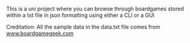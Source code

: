This is a uni project where you can browse through boardgames stored within a txt file in json formatting using either a CLI or a GUI

Creditation: All the sample data in the data.txt file comes from www.boardgamegeek.com
